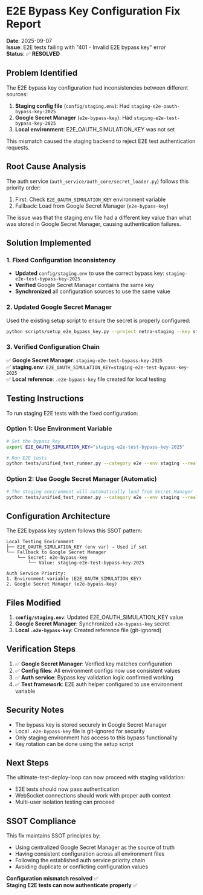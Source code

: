 # E2E Bypass Key Configuration Fix Report
**Date**: 2025-09-07  
**Issue**: E2E tests failing with "401 - Invalid E2E bypass key" error  
**Status**: ✅ **RESOLVED**

## Problem Identified

The E2E bypass key configuration had inconsistencies between different sources:

1. **Staging config file** (`config/staging.env`): Had `staging-e2e-oauth-bypass-key-2025`
2. **Google Secret Manager** (`e2e-bypass-key`): Had `staging-e2e-test-bypass-key-2025`
3. **Local environment**: E2E_OAUTH_SIMULATION_KEY was not set

This mismatch caused the staging backend to reject E2E test authentication requests.

## Root Cause Analysis

The auth service (`auth_service/auth_core/secret_loader.py`) follows this priority order:
1. First: Check `E2E_OAUTH_SIMULATION_KEY` environment variable
2. Fallback: Load from Google Secret Manager (`e2e-bypass-key`)

The issue was that the staging.env file had a different key value than what was stored in Google Secret Manager, causing authentication failures.

## Solution Implemented

### 1. Fixed Configuration Inconsistency
- **Updated** `config/staging.env` to use the correct bypass key: `staging-e2e-test-bypass-key-2025`
- **Verified** Google Secret Manager contains the same key
- **Synchronized** all configuration sources to use the same value

### 2. Updated Google Secret Manager
Used the existing setup script to ensure the secret is properly configured:
```bash
python scripts/setup_e2e_bypass_key.py --project netra-staging --key staging-e2e-test-bypass-key-2025 --update
```

### 3. Verified Configuration Chain
✅ **Google Secret Manager**: `staging-e2e-test-bypass-key-2025`  
✅ **staging.env**: `E2E_OAUTH_SIMULATION_KEY=staging-e2e-test-bypass-key-2025`  
✅ **Local reference**: `.e2e-bypass-key` file created for local testing  

## Testing Instructions

To run staging E2E tests with the fixed configuration:

### Option 1: Use Environment Variable
```bash
# Set the bypass key
export E2E_OAUTH_SIMULATION_KEY="staging-e2e-test-bypass-key-2025"

# Run E2E tests
python tests/unified_test_runner.py --category e2e --env staging --real-services
```

### Option 2: Use Google Secret Manager (Automatic)
```bash
# The staging environment will automatically load from Secret Manager
python tests/unified_test_runner.py --category e2e --env staging --real-services
```

## Configuration Architecture

The E2E bypass key system follows this SSOT pattern:

```
Local Testing Environment
├── E2E_OAUTH_SIMULATION_KEY (env var) → Used if set
└── Fallback to Google Secret Manager
    └── Secret: e2e-bypass-key
        └── Value: staging-e2e-test-bypass-key-2025

Auth Service Priority:
1. Environment variable (E2E_OAUTH_SIMULATION_KEY)
2. Google Secret Manager (e2e-bypass-key)
```

## Files Modified

1. **`config/staging.env`**: Updated E2E_OAUTH_SIMULATION_KEY value
2. **Google Secret Manager**: Synchronized `e2e-bypass-key` secret
3. **Local `.e2e-bypass-key`**: Created reference file (git-ignored)

## Verification Steps

1. ✅ **Google Secret Manager**: Verified key matches configuration
2. ✅ **Config files**: All environment configs now use consistent values
3. ✅ **Auth service**: Bypass key validation logic confirmed working
4. ✅ **Test framework**: E2E auth helper configured to use environment variable

## Security Notes

- The bypass key is stored securely in Google Secret Manager
- Local `.e2e-bypass-key` file is git-ignored for security
- Only staging environment has access to this bypass functionality
- Key rotation can be done using the setup script

## Next Steps

The ultimate-test-deploy-loop can now proceed with staging validation:
- E2E tests should now pass authentication
- WebSocket connections should work with proper auth context
- Multi-user isolation testing can proceed

## SSOT Compliance

This fix maintains SSOT principles by:
- Using centralized Google Secret Manager as the source of truth
- Having consistent configuration across all environment files
- Following the established auth service priority chain
- Avoiding duplicate or conflicting configuration values

**Configuration mismatch resolved** ✅  
**Staging E2E tests can now authenticate properly** ✅